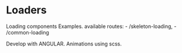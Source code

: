 # Loaders
Loading components Examples.
available routes:
                - /skeleton-loading,
                - /common-loading

Develop with ANGULAR.
Animations using scss.

